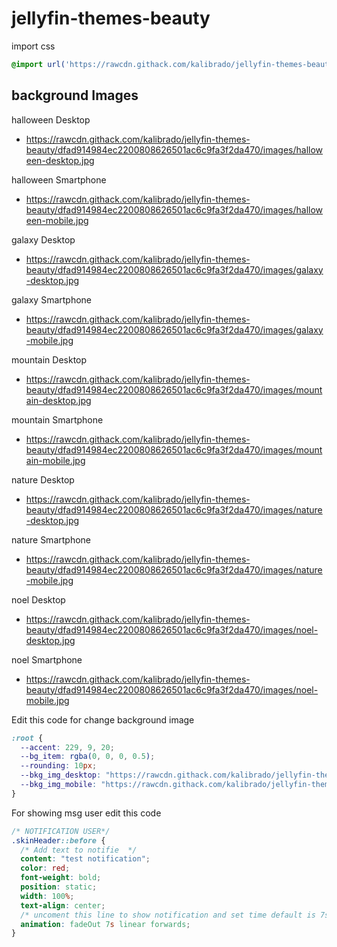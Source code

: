 # jellyfin-themes-beauty

import css

```css
@import url('https://rawcdn.githack.com/kalibrado/jellyfin-themes-beauty/db332985684795c01abc90c2262dce42ccc41278/jellyfin_style.css');

``` 

## background Images
halloween Desktop
- https://rawcdn.githack.com/kalibrado/jellyfin-themes-beauty/dfad914984ec2200808626501ac6c9fa3f2da470/images/halloween-desktop.jpg

halloween Smartphone
- https://rawcdn.githack.com/kalibrado/jellyfin-themes-beauty/dfad914984ec2200808626501ac6c9fa3f2da470/images/halloween-mobile.jpg

galaxy Desktop
- https://rawcdn.githack.com/kalibrado/jellyfin-themes-beauty/dfad914984ec2200808626501ac6c9fa3f2da470/images/galaxy-desktop.jpg

galaxy Smartphone
- https://rawcdn.githack.com/kalibrado/jellyfin-themes-beauty/dfad914984ec2200808626501ac6c9fa3f2da470/images/galaxy-mobile.jpg

mountain Desktop
- https://rawcdn.githack.com/kalibrado/jellyfin-themes-beauty/dfad914984ec2200808626501ac6c9fa3f2da470/images/mountain-desktop.jpg

mountain Smartphone
- https://rawcdn.githack.com/kalibrado/jellyfin-themes-beauty/dfad914984ec2200808626501ac6c9fa3f2da470/images/mountain-mobile.jpg

nature Desktop
- https://rawcdn.githack.com/kalibrado/jellyfin-themes-beauty/dfad914984ec2200808626501ac6c9fa3f2da470/images/nature-desktop.jpg

nature Smartphone
- https://rawcdn.githack.com/kalibrado/jellyfin-themes-beauty/dfad914984ec2200808626501ac6c9fa3f2da470/images/nature-mobile.jpg

noel Desktop
- https://rawcdn.githack.com/kalibrado/jellyfin-themes-beauty/dfad914984ec2200808626501ac6c9fa3f2da470/images/noel-desktop.jpg

noel Smartphone
- https://rawcdn.githack.com/kalibrado/jellyfin-themes-beauty/dfad914984ec2200808626501ac6c9fa3f2da470/images/noel-mobile.jpg

Edit this code for change background image

```css
:root {
  --accent: 229, 9, 20;
  --bg_item: rgba(0, 0, 0, 0.5);
  --rounding: 10px;
  --bkg_img_desktop: "https://rawcdn.githack.com/kalibrado/jellyfin-themes-beauty/dfad914984ec2200808626501ac6c9fa3f2da470/images/galaxy-desktop.jpg";
  --bkg_img_mobile: "https://rawcdn.githack.com/kalibrado/jellyfin-themes-beauty/dfad914984ec2200808626501ac6c9fa3f2da470/images/galaxy-mobile.jpg";
}
```


For showing msg user edit this code 

```css
/* NOTIFICATION USER*/
.skinHeader::before {
  /* Add text to notifie  */
  content: "test notification";
  color: red;
  font-weight: bold;
  position: static;
  width: 100%;
  text-align: center;
  /* uncoment this line to show notification and set time default is 7s pop notification */
  animation: fadeOut 7s linear forwards;
}
```
